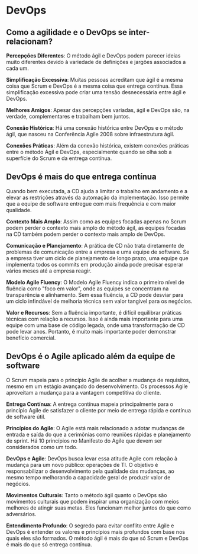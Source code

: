 # DevOps

## Como a agilidade e o DevOps se inter-relacionam?
**Percepções Diferentes**: O método ágil e DevOps podem parecer ideias muito diferentes devido à variedade de definições e jargões associados a cada um.

**Simplificação Excessiva**: Muitas pessoas acreditam que ágil é a mesma coisa que Scrum e DevOps é a mesma coisa que entrega contínua. Essa simplificação excessiva pode criar uma tensão desnecessária entre ágil e DevOps.

**Melhores Amigos**: Apesar das percepções variadas, ágil e DevOps são, na verdade, complementares e trabalham bem juntos.

**Conexão Histórica**: Há uma conexão histórica entre DevOps e o método ágil, que nasceu na Conferência Agile 2008 sobre infraestrutura ágil.

**Conexões Práticas**: Além da conexão histórica, existem conexões práticas entre o método Ágil e DevOps, especialmente quando se olha sob a superfície do Scrum e da entrega contínua.

## DevOps é mais do que entrega contínua
Quando bem executada, a CD ajuda a limitar o trabalho em andamento e a elevar as restrições através da automação da implementação. Isso permite que a equipe de software entregue com mais frequência e com maior qualidade.

**Contexto Mais Amplo**: Assim como as equipes focadas apenas no Scrum podem perder o contexto mais amplo do método ágil, as equipes focadas na CD também podem perder o contexto mais amplo de DevOps.

**Comunicação e Planejamento**: A prática de CD não trata diretamente de problemas de comunicação entre a empresa e uma equipe de software. Se a empresa tiver um ciclo de planejamento de longo prazo, uma equipe que implementa todos os commits em produção ainda pode precisar esperar vários meses até a empresa reagir.

**Modelo Agile Fluency**: O Modelo Agile Fluency indica o primeiro nível de fluência como "foco em valor", onde as equipes se concentram na transparência e alinhamento. Sem essa fluência, a CD pode desviar para um ciclo infindável de melhoria técnica sem valor tangível para os negócios.

**Valor e Recursos**: Sem a fluência importante, é difícil equilibrar práticas técnicas com relação a recursos. Isso é ainda mais importante para uma equipe com uma base de código legada, onde uma transformação de CD pode levar anos. Portanto, é muito mais importante poder demonstrar benefício comercial.

## DevOps é o Agile aplicado além da equipe de software
O Scrum mapeia para o princípio Agile de acolher a mudança de requisitos, mesmo em um estágio avançado do desenvolvimento. Os processos Agile aproveitam a mudança para a vantagem competitiva do cliente.

**Entrega Contínua**: A entrega contínua mapeia principalmente para o princípio Agile de satisfazer o cliente por meio de entrega rápida e contínua de software útil.

**Princípios do Agile**: O Agile está mais relacionado a adotar mudanças de entrada e saída do que a cerimônias como reuniões rápidas e planejamento de sprint. Há 10 princípios no Manifesto do Agile que devem ser considerados como um todo.

**DevOps e Agile**: DevOps busca levar essa atitude Agile com relação à mudança para um novo público: operações de TI. O objetivo é responsabilizar o desenvolvimento pela qualidade das mudanças, ao mesmo tempo melhorando a capacidade geral de produzir valor de negócios.

**Movimentos Culturais**: Tanto o método ágil quanto o DevOps são movimentos culturais que podem inspirar uma organização com meios melhores de atingir suas metas. Eles funcionam melhor juntos do que como adversários.

**Entendimento Profundo**: O segredo para evitar conflito entre Agile e DevOps é entender os valores e princípios mais profundos com base nos quais eles são formados. O método ágil é mais do que só Scrum e DevOps é mais do que só entrega contínua.